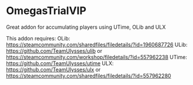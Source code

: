 # OmegasTrialVIP
Great addon for accumulating players using UTime, OLib and ULX

This addon requires:
OLib: https://steamcommunity.com/sharedfiles/filedetails/?id=1960687726
ULib: https://github.com/TeamUlysses/ulib or https://steamcommunity.com/workshop/filedetails/?id=557962238
UTime: https://github.com/TeamUlysses/utime
ULX: https://github.com/TeamUlysses/ulx or https://steamcommunity.com/sharedfiles/filedetails/?id=557962280
